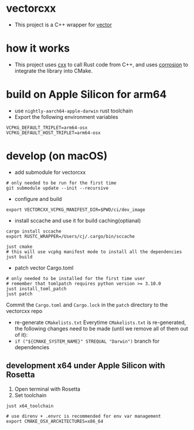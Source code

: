 # vectorcxx
* This project is a C++ wrapper for [vector](https://vector.dev)

# how it works
* This project uses [cxx](https://cxx.rs) to call Rust code from C++, and uses [corrosion](https://github.com/corrosion-rs/corrosion) to integrate the library into CMake.

# build on Apple Silicon for arm64
* use `nightly-aarch64-apple-darwin` rust toolchain
* Export the following environment variables
```
VCPKG_DEFAULT_TRIPLET=arm64-osx
VCPKG_DEFAULT_HOST_TRIPLET=arm64-osx
```

# develop (on macOS)
* add submodule for vectorcxx
```
# only needed to be run for the first time
git submodule update --init --recursive
```
* configure and build
```
export VECTORCXX_VCPKG_MANIFEST_DIR=$PWD/ci/dev_image
```
* install sccache and use it for build caching(optianal)
```
cargo install sccache
export RUSTC_WRAPPER=/Users/cj/.cargo/bin/sccache
```
```
just cmake
# this will use vcpkg manifest mode to install all the dependencies
just build
```
* patch vector Cargo.toml
```
# only needed to be installed for the first time user
# remember that tomlpatch requires python version >= 3.10.0
just install_toml_patch
just patch
```
Commit the `Cargo.toml` and `Cargo.lock` in the `patch` directory to the vectorcxx repo

* re-generate `CMakelists.txt`
Everytime `CMakelists.txt` is re-generated, the following changes need to be made (until we remove all of them out of it):
* `if ("${CMAKE_SYSTEM_NAME}" STREQUAL "Darwin")` branch for dependencies

## development x64 under Apple Silicon with Rosetta
1. Open terminal with Rosetta
2. Set toolchain
```
just x64_toolchain

# use direnv + .envrc is recommended for env var management
export CMAKE_OSX_ARCHITECTURES=x86_64
```
